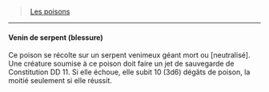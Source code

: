 ﻿---
!GenericItem
Id: poisons_hd.md#venin-de-serpent-blessure
ParentLink: poisons_hd.md#les-poisons
Name: Venin de serpent (blessure)
ParentName: Les poisons
NameLevel: 4
Attributes:
  Name: Venin de serpent (blessure)
  Markdown: >+
    #### <!--Name-->Venin de serpent (blessure)<!--/Name-->


    Ce poison se récolte sur un serpent venimeux géant mort ou [neutralisé]. Une créature soumise à ce poison doit faire un jet de sauvegarde de Constitution DD 11. Si elle échoue, elle subit 10 (3d6) dégâts de poison, la moitié seulement si elle réussit.

AttributesDictionary: >+
  Name: Venin de serpent (blessure)

  Markdown: >+

    #### <!--Name-->Venin de serpent (blessure)<!--/Name-->





    Ce poison se récolte sur un serpent venimeux géant mort ou [neutralisé]. Une créature soumise à ce poison doit faire un jet de sauvegarde de Constitution DD 11. Si elle échoue, elle subit 10 (3d6) dégâts de poison, la moitié seulement si elle réussit.



---
> [Les poisons](hd_poisons.md)

---

#### Venin de serpent (blessure)

Ce poison se récolte sur un serpent venimeux géant mort ou [neutralisé]. Une créature soumise à ce poison doit faire un jet de sauvegarde de Constitution DD 11. Si elle échoue, elle subit 10 (3d6) dégâts de poison, la moitié seulement si elle réussit.

